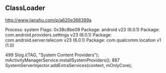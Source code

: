 


## ClassLoader





http://www.jianshu.com/p/a620e368389a




Process: system
Flags: 0x38c8be09
Package: android v23 (6.0.1)
Package: com.android.providers.settings v23 (6.0.1)
Package: com.android.server.telecom v23 (6.0.1)
Package: com.qualcomm.location v1 (1.0)



499   Slog.i(TAG, "System Content Providers");
   mActivityManagerService.installSystemProviders();
887 SystemServerInjector.addExtraServices(context, mOnlyCore);
